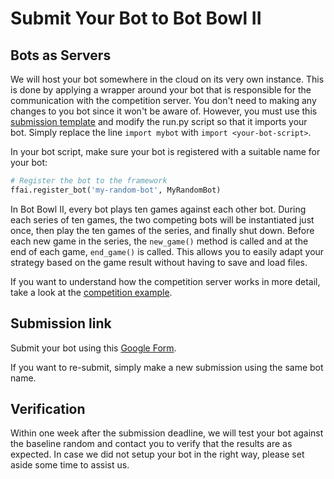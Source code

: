 # Submit Your Bot to Bot Bowl II

## Bots as Servers

We will host your bot somewhere in the cloud on its very own instance. This is done by applying a wrapper around your bot that 
is responsible for the communication with the competition server. You don't need to making any changes to you bot since it won't 
be aware of. However, you must use this [submission template](https://github.com/njustesen/bot-bowl-submission) and 
modify the run.py script so that it imports your bot. Simply replace the line ```import mybot``` with ```import <your-bot-script>```.

In your bot script, make sure your bot is registered with a suitable name for your bot:
```python
# Register the bot to the framework
ffai.register_bot('my-random-bot', MyRandomBot)
```

In Bot Bowl II, every bot plays ten games against each other bot. During each series of ten games, the two competing bots will 
be instantiated just once, then play the ten games of the series, and finally shut down. Before each new game in the series, the ```new_game()``` method is called and at the end of each game, ```end_game()``` is called. This allows you to easily adapt your strategy based on the game result without having to save and load files. 

If you want to understand how the competition server works in more detail, take a look at the [competition example](https://github.com/njustesen/ffai/blob/master/examples/competition_example.py).

## Submission link

Submit your bot using this [Google Form](https://forms.gle/NmqAr5r8dsoDQtHLA).

If you want to re-submit, simply make a new submission using the same bot name.

## Verification
Within one week after the submission deadline, we will test your bot against the  baseline random and contact you to verify that the results are as expected. 
In case we did not setup your bot in the right way, please set aside some time to assist us.
